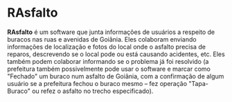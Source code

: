RAsfalto
=======
**RAsfalto** é um software que junta informações de usuários a respeito de buracos nas ruas e avenidas de Goiânia. 
Eles colaboram enviando informações de localização e fotos do local onde o asfalto precisa de reparos, descrevendo se o local pode ou está causando acidentes, etc. Eles também podem colaborar informando se o problema já foi resolvido (a prefeitura também possivelmente pode usar o software e marcar como "Fechado" um buraco num asfalto de Goiânia, com a confirmação de algum usuário se a prefeitura fechou o buraco mesmo – fez operação "Tapa-Buraco" ou refez o asfalto no trecho especificado).
